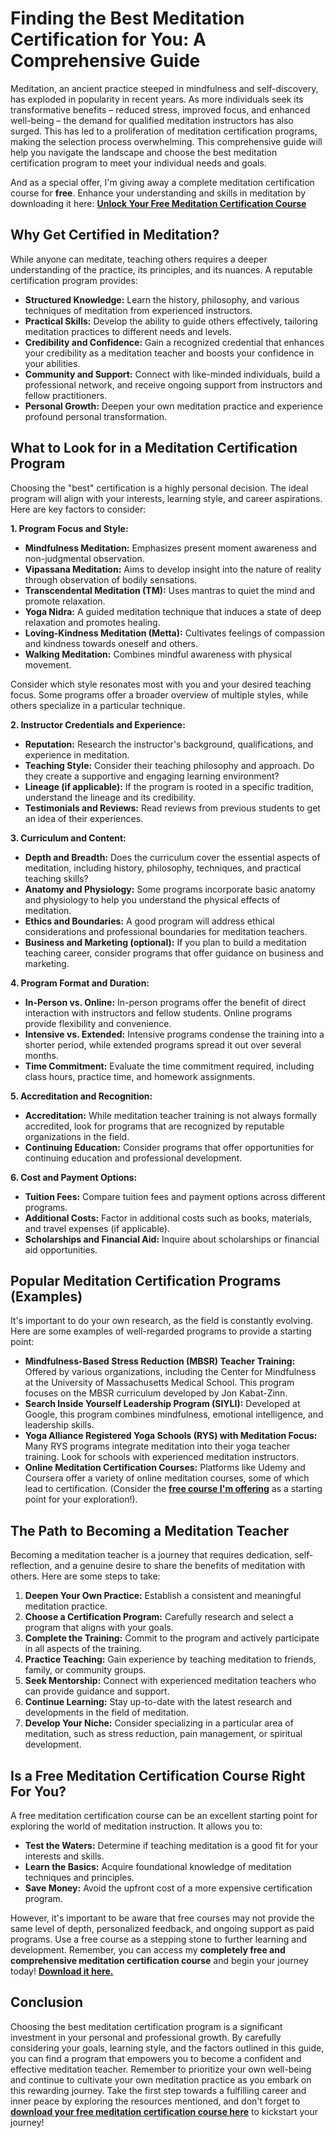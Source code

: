 # Finding the Best Meditation Certification for You: A Comprehensive Guide

Meditation, an ancient practice steeped in mindfulness and self-discovery, has exploded in popularity in recent years. As more individuals seek its transformative benefits – reduced stress, improved focus, and enhanced well-being – the demand for qualified meditation instructors has also surged. This has led to a proliferation of meditation certification programs, making the selection process overwhelming.  This comprehensive guide will help you navigate the landscape and choose the best meditation certification program to meet your individual needs and goals.

And as a special offer, I'm giving away a complete meditation certification course for **free**. Enhance your understanding and skills in meditation by downloading it here: [**Unlock Your Free Meditation Certification Course**](https://udemywork.com/best-meditation-certification)

## Why Get Certified in Meditation?

While anyone can meditate, teaching others requires a deeper understanding of the practice, its principles, and its nuances. A reputable certification program provides:

*   **Structured Knowledge:**  Learn the history, philosophy, and various techniques of meditation from experienced instructors.
*   **Practical Skills:** Develop the ability to guide others effectively, tailoring meditation practices to different needs and levels.
*   **Credibility and Confidence:**  Gain a recognized credential that enhances your credibility as a meditation teacher and boosts your confidence in your abilities.
*   **Community and Support:** Connect with like-minded individuals, build a professional network, and receive ongoing support from instructors and fellow practitioners.
*   **Personal Growth:**  Deepen your own meditation practice and experience profound personal transformation.

## What to Look for in a Meditation Certification Program

Choosing the "best" certification is a highly personal decision. The ideal program will align with your interests, learning style, and career aspirations. Here are key factors to consider:

**1. Program Focus and Style:**

*   **Mindfulness Meditation:** Emphasizes present moment awareness and non-judgmental observation.
*   **Vipassana Meditation:**  Aims to develop insight into the nature of reality through observation of bodily sensations.
*   **Transcendental Meditation (TM):**  Uses mantras to quiet the mind and promote relaxation.
*   **Yoga Nidra:**  A guided meditation technique that induces a state of deep relaxation and promotes healing.
*   **Loving-Kindness Meditation (Metta):**  Cultivates feelings of compassion and kindness towards oneself and others.
*   **Walking Meditation:**  Combines mindful awareness with physical movement.

Consider which style resonates most with you and your desired teaching focus.  Some programs offer a broader overview of multiple styles, while others specialize in a particular technique.

**2. Instructor Credentials and Experience:**

*   **Reputation:**  Research the instructor's background, qualifications, and experience in meditation.
*   **Teaching Style:**  Consider their teaching philosophy and approach. Do they create a supportive and engaging learning environment?
*   **Lineage (if applicable):** If the program is rooted in a specific tradition, understand the lineage and its credibility.
*   **Testimonials and Reviews:**  Read reviews from previous students to get an idea of their experiences.

**3. Curriculum and Content:**

*   **Depth and Breadth:** Does the curriculum cover the essential aspects of meditation, including history, philosophy, techniques, and practical teaching skills?
*   **Anatomy and Physiology:** Some programs incorporate basic anatomy and physiology to help you understand the physical effects of meditation.
*   **Ethics and Boundaries:** A good program will address ethical considerations and professional boundaries for meditation teachers.
*   **Business and Marketing (optional):**  If you plan to build a meditation teaching career, consider programs that offer guidance on business and marketing.

**4. Program Format and Duration:**

*   **In-Person vs. Online:**  In-person programs offer the benefit of direct interaction with instructors and fellow students. Online programs provide flexibility and convenience.
*   **Intensive vs. Extended:**  Intensive programs condense the training into a shorter period, while extended programs spread it out over several months.
*   **Time Commitment:**  Evaluate the time commitment required, including class hours, practice time, and homework assignments.

**5. Accreditation and Recognition:**

*   **Accreditation:**  While meditation teacher training is not always formally accredited, look for programs that are recognized by reputable organizations in the field.
*   **Continuing Education:**  Consider programs that offer opportunities for continuing education and professional development.

**6. Cost and Payment Options:**

*   **Tuition Fees:**  Compare tuition fees and payment options across different programs.
*   **Additional Costs:**  Factor in additional costs such as books, materials, and travel expenses (if applicable).
*   **Scholarships and Financial Aid:**  Inquire about scholarships or financial aid opportunities.

## Popular Meditation Certification Programs (Examples)

It's important to do your own research, as the field is constantly evolving. Here are some examples of well-regarded programs to provide a starting point:

*   **Mindfulness-Based Stress Reduction (MBSR) Teacher Training:**  Offered by various organizations, including the Center for Mindfulness at the University of Massachusetts Medical School.  This program focuses on the MBSR curriculum developed by Jon Kabat-Zinn.
*   **Search Inside Yourself Leadership Program (SIYLI):**  Developed at Google, this program combines mindfulness, emotional intelligence, and leadership skills.
*   **Yoga Alliance Registered Yoga Schools (RYS) with Meditation Focus:** Many RYS programs integrate meditation into their yoga teacher training. Look for schools with experienced meditation instructors.
*   **Online Meditation Certification Courses:** Platforms like Udemy and Coursera offer a variety of online meditation courses, some of which lead to certification. (Consider the [**free course I'm offering**](https://udemywork.com/best-meditation-certification) as a starting point for your exploration!).

##  The Path to Becoming a Meditation Teacher

Becoming a meditation teacher is a journey that requires dedication, self-reflection, and a genuine desire to share the benefits of meditation with others. Here are some steps to take:

1.  **Deepen Your Own Practice:**  Establish a consistent and meaningful meditation practice.
2.  **Choose a Certification Program:**  Carefully research and select a program that aligns with your goals.
3.  **Complete the Training:**  Commit to the program and actively participate in all aspects of the training.
4.  **Practice Teaching:**  Gain experience by teaching meditation to friends, family, or community groups.
5.  **Seek Mentorship:**  Connect with experienced meditation teachers who can provide guidance and support.
6.  **Continue Learning:**  Stay up-to-date with the latest research and developments in the field of meditation.
7.  **Develop Your Niche:**  Consider specializing in a particular area of meditation, such as stress reduction, pain management, or spiritual development.

## Is a Free Meditation Certification Course Right For You?

A free meditation certification course can be an excellent starting point for exploring the world of meditation instruction. It allows you to:

*   **Test the Waters:**  Determine if teaching meditation is a good fit for your interests and skills.
*   **Learn the Basics:**  Acquire foundational knowledge of meditation techniques and principles.
*   **Save Money:**  Avoid the upfront cost of a more expensive certification program.

However, it's important to be aware that free courses may not provide the same level of depth, personalized feedback, and ongoing support as paid programs.  Use a free course as a stepping stone to further learning and development. Remember, you can access my **completely free and comprehensive meditation certification course** and begin your journey today! [**Download it here.**](https://udemywork.com/best-meditation-certification)

## Conclusion

Choosing the best meditation certification program is a significant investment in your personal and professional growth. By carefully considering your goals, learning style, and the factors outlined in this guide, you can find a program that empowers you to become a confident and effective meditation teacher.  Remember to prioritize your own well-being and continue to cultivate your own meditation practice as you embark on this rewarding journey. Take the first step towards a fulfilling career and inner peace by exploring the resources mentioned, and don't forget to [**download your free meditation certification course here**](https://udemywork.com/best-meditation-certification) to kickstart your journey!
